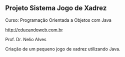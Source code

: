 ## Projeto Sistema Jogo de Xadrez

Curso: Programação Orientada a Objetos com Java

http://educandoweb.com.br

Prof. Dr. Nelio Alves

Criação de um pequeno jogo de xadrez utilizando Java.
